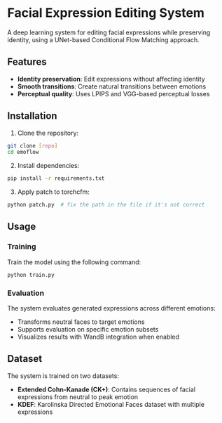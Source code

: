 # Facial Expression Editing System

A deep learning system for editing facial expressions while preserving identity, using a UNet-based Conditional Flow Matching approach.

## Features

- **Identity preservation**: Edit expressions without affecting identity
- **Smooth transitions**: Create natural transitions between emotions
- **Perceptual quality**: Uses LPIPS and VGG-based perceptual losses

## Installation

1. Clone the repository:
```bash
git clone [repo]
cd emoflow
```

2. Install dependencies:
```bash
pip install -r requirements.txt
```

3. Apply patch to torchcfm:
```bash
python patch.py  # fix the path in the file if it's not correct
```

## Usage

### Training

Train the model using the following command:

```bash
python train.py
```

### Evaluation

The system evaluates generated expressions across different emotions:
- Transforms neutral faces to target emotions
- Supports evaluation on specific emotion subsets
- Visualizes results with WandB integration when enabled

## Dataset

The system is trained on two datasets:
- **Extended Cohn-Kanade (CK+)**: Contains sequences of facial expressions from neutral to peak emotion
- **KDEF**: Karolinska Directed Emotional Faces dataset with multiple expressions
